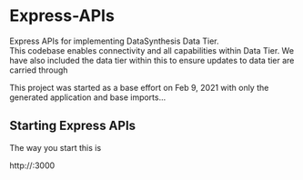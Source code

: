 # Express-APIs
Express APIs for implementing DataSynthesis Data Tier.  
This codebase enables connectivity and all capabilities within Data Tier. We have also included the data tier within this to ensure updates to data tier are carried through

This project was started as a base effort on Feb 9, 2021 with only the generated application and base
imports...



## Starting Express APIs
The way you start this is

http://<machinename>:3000
